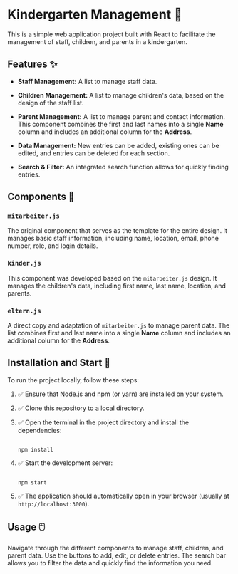 # Kindergarten Management 🏫



This is a simple web application project built with React to facilitate the management of staff, children, and parents in a kindergarten.



## Features ✨



* **Staff Management:** A list to manage staff data.



* **Children Management:** A list to manage children's data, based on the design of the staff list.



* **Parent Management:** A list to manage parent and contact information. This component combines the first and last names into a single **Name** column and includes an additional column for the **Address**.



* **Data Management:** New entries can be added, existing ones can be edited, and entries can be deleted for each section.



* **Search & Filter:** An integrated search function allows for quickly finding entries.



## Components 🧩



### `mitarbeiter.js`



The original component that serves as the template for the entire design. It manages basic staff information, including name, location, email, phone number, role, and login details.



### `kinder.js`



This component was developed based on the `mitarbeiter.js` design. It manages the children's data, including first name, last name, location, and parents.



### `eltern.js`



A direct copy and adaptation of `mitarbeiter.js` to manage parent data. The list combines first and last name into a single **Name** column and includes an additional column for the **Address**.



## Installation and Start 🚀



To run the project locally, follow these steps:



1.  ✅ Ensure that Node.js and npm (or yarn) are installed on your system.



2.  ✅ Clone this repository to a local directory.



3.  ✅ Open the terminal in the project directory and install the dependencies:



    ```

    npm install

    ```



4.  ✅ Start the development server:



    ```

    npm start

    ```



5.  ✅ The application should automatically open in your browser (usually at `http://localhost:3000`).



## Usage 🖱️



Navigate through the different components to manage staff, children, and parent data. Use the buttons to add, edit, or delete entries. The search bar allows you to filter the data and quickly find the information you need.
